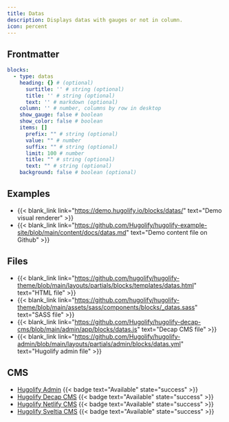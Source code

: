```yaml
---
title: Datas
description: Displays datas with gauges or not in column.
icon: percent
---
```


## Frontmatter

```yml
blocks:
  - type: datas
    heading: {} # (optional)
      surtitle: '' # string (optional)
      title: '' # string (optional)
      text: '' # markdown (optional)
    column: '' # number, columns by row in desktop
    show_gauge: false # boolean
    show_color: false # boolean
    items: []
      prefix: "" # string (optional)
      value: "" # number
      suffix: "" # string (optional)
      limit: 100 # number
      title: "" # string (optional)
      text: "" # string (optional)
    background: false # boolean (optional)
```

## Examples

- {{< blank_link link="https://demo.hugolify.io/blocks/datas/" text="Demo visual renderer" >}}
- {{< blank_link link="https://github.com/Hugolify/hugolify-example-site/blob/main/content/docs/datas.md" text="Demo content file on Github" >}}

## Files

- {{< blank_link link="https://github.com/hugolify/hugolify-theme/blob/main/layouts/partials/blocks/templates/datas.html" text="HTML file" >}}
- {{< blank_link link="https://github.com/hugolify/hugolify-theme/blob/main/assets/sass/components/blocks/_datas.sass" text="SASS file" >}}
- {{< blank_link link="https://github.com/Hugolify/hugolify-decap-cms/blob/main/admin/app/blocks/datas.js" text="Decap CMS file" >}}
- {{< blank_link link="https://github.com/Hugolify/hugolify-admin/blob/main/layouts/partials/admin/blocks/datas.yml" text="Hugolify admin file" >}}

## CMS

- [Hugolify Admin](/docs/cms/admin/) {{< badge text="Available" state="success" >}}
- [Hugolify Decap CMS](/docs/cms/decap-cms/) {{< badge text="Available" state="success" >}}
- [Hugolify Netlify CMS](/docs/cms/netlify-cms/) {{< badge text="Available" state="success" >}}
- [Hugolify Sveltia CMS](/docs/cms/sveltia-cms/) {{< badge text="Available" state="success" >}}

